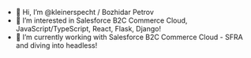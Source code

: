 - 👋 Hi, I’m @kleinerspecht / Bozhidar Petrov
- 👀 I’m interested in Salesforce B2C Commerce Cloud, JavaScript/TypeScript, React, Flask, Django!
- 🌱 I’m currently working with Salesforce B2C Commerce Cloud - SFRA and diving into headless!

<!---
kleinerspecht/kleinerspecht is a ✨ special ✨ repository because its `README.md` (this file) appears on your GitHub profile.
You can click the Preview link to take a look at your changes.
--->
